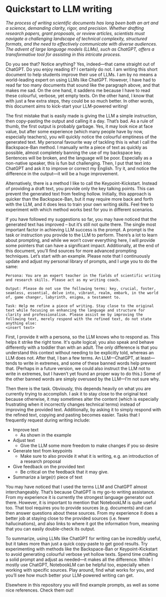# Quickstart to LLM writing

*The process of writing scientific documents has long been both an art and a science, demanding clarity, rigor, and precision. Whether drafting research papers, grant proposals, or review articles, scientists must navigate a challenging landscape of technical complexity, structured formats, and the need to effectively communicate with diverse audiences. The advent of large language models (LLMs), such as ChatGPT, offers a transformative tool for assisting in this intricate process.*

Do you see that? Notice anything? Yes, indeed—that came straight out of ChatGPT. Do you enjoy reading it? I certainly do not. I am writing this short document to help students improve their use of LLMs. I am by no means a world-leading expert on using LLMs like ChatGPT. However, I have had to read far too many documents that sound like the paragraph above, and that makes me sad. On the one hand, it saddens me because I have to read these colourful, verbose, yet empty texts. On the other hand, I know that with just a few extra steps, they could be so much better. In other words, this document aims to kick-start your LLM-powered writing!

The first mistake that is easily made is giving the LLM a simple instruction, then copy-pasting the output and calling it a day. That’s bad. As a rule of thumb, the first output is probably garbage. Yes, it may look nice at face value, but after some experience (which many people have by now, especially teachers), you will quickly notice the colourful emptiness of the generated text. My personal favourite way of tackling this is what I call the Backspace-Ban method. I manually write a piece of text as quickly as possible, almost completely banning the use of my backspace key. Sentences will be broken, and the language will be poor. Especially as a non-native speaker, this is fun but challenging. Then, I put that text into ChatGPT and ask it to improve or correct my English. Try it, and notice the difference in the output—it will be a huge improvement.

Alternatively, there is a method I like to call the Keypoint-Kickstart. Instead of providing a draft text, you provide only the key talking points. This can prevent the generated text from feeling hollow. Initially, this approach is quicker than the Backspace-Ban, but it may require more back and forth with the LLM, and it does less to train your own writing skills. Feel free to experiment with which method works best for you in different scenarios.

If you have followed my suggestions so far, you may have noticed that the generated text has improved – but it’s still not quite there. The single most important factor in achieving LLM success is the prompt. A prompt is the task or instruction you provide to the LLM to perform. There’s a lot to learn about prompting, and while we won’t cover everything here, I will provide some pointers that can have a significant impact. Additionally, at the end of this document, you’ll find sources for more advanced prompting techniques. Let’s start with an example. Please note that I continuously update and adjust my personal library of prompts, and I urge you to do the same:

```
Persona: You are an expert teacher in the fields of scientific writing and research skills. Please act as my writing coach.

Output: Please do not use the following terms: key, crucial, foster, seamless, essential, delve into, vibrant, realm, embark, in the world of, game changer, labyrinth, enigma, a testament to.

Task: Help me refine a piece of writing. Stay close to the original text while focusing on enhancing the language and structure for clarity and professionalism. Please assist me by improving the following text, merely respond with the refined text, do not state anything else:
<insert text>
```

First, I provide it with a persona, so the LLM knows who to respond as. This helps it strike the right tone. It's quite logical; you also speak and behave differently with a toddler than with an adult. The only difference is that you understand this context without needing to be explicitly told, whereas an LLM does not. After that, I ban a few terms. An LLM—ChatGPT, at least—tends to write in extremes, and some of these banned words help prevent that. (Perhaps in a future version, we could also instruct the LLM not to write in extremes, but I haven’t yet found an proper way to do this.) Some of the other banned words are simply overused by the LLM—I’m not sure why.

Then there is the task. Obviously, this depends heavily on what you are currently trying to accomplish. I ask it to stay close to the original text because otherwise, it may sometimes alter the content (which is especially frustrating when it incorrectly changes technical terms) instead of improving the provided text. Additionally, by asking it to simply respond with the refined text, copying and pasting becomes easier. Tasks that I frequently request during writing include:

- Improve text
    - As shown in the example
- Adjust text
    - Give the LLM some more freedom to make changes if you so desire
- Generate text from keypoints
    - Make sure to also provide it what it is writing, e.g. an introduction of a research proposal
- Give feedback on the provided text
    - Be critical on the feedback that it may give.
- Summarize a large(r) piece of text

You may have noticed that I used the terms LLM and ChatGPT almost interchangeably. That’s because ChatGPT is my go-to writing assistance. From my experience it is currently the strongest language generator out there. However, it is important to mention that NotebookLM is quite useful too. That tool requires you to provide sources (e.g. documents) and can then answer questions about these sources. From my experience it does a better job at staying close to the provided sources (i.e. fewer hallucinations), and also links to where it got the information from, meaning that you can easily double-check its output.

To summarize, using LLMs like ChatGPT for writing can be incredibly useful, but it takes more than just a quick copy-paste to get good results. Try experimenting with methods like the Backspace-Ban or Keypoint-Kickstart to avoid generating colourful verbose yet hollow texts. Spend time crafting a solid prompt and adjust as needed—it makes all the difference. While I mostly use ChatGPT, NotebookLM can be helpful too, especially when working with specific sources. Play around, find what works for you, and you’ll see how much better your LLM-powered writing can get.

Elsewhere in this repository you will find example prompts, as well as some nice references. Check them out!
